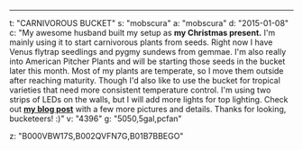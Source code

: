 ---
t: "CARNIVOROUS BUCKET"
s: "mobscura"
a: "mobscura"
d: "2015-01-08"
c: "My awesome husband built my setup as <strong>my Christmas present.</strong> I'm mainly using it to start carnivorous plants from seeds. Right now I have Venus flytrap seedlings and pygmy sundews from gemmae. I'm also really into American Pitcher Plants and will be starting those seeds in the bucket later this month. Most of my plants are temperate, so I move them outside after reaching maturity. Though I'd also like to use the bucket for tropical varieties that need more consistent temperature control. I'm using two strips of LEDs on the walls, but I will add more lights for top lighting.
Check out <a href='http://www.thecarnivoregirl.com/space-bucket'><strong>my blog post</strong></a> with a few more pictures and details. Thanks for looking, bucketeers! :)"
v: "4396"
g: "5050,5gal,pcfan"

z: "B000VBW17S,B002QVFN7G,B01B7BBEGO"
